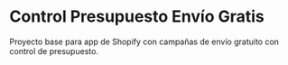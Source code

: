 # Control Presupuesto Envío Gratis

Proyecto base para app de Shopify con campañas de envío gratuito con control de presupuesto.
